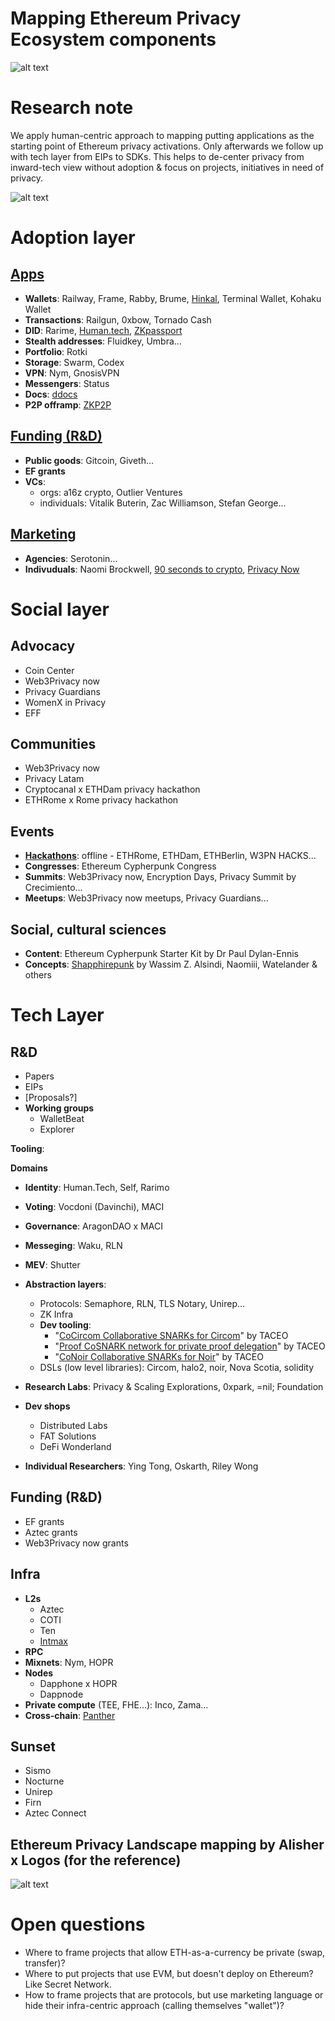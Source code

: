 # Mapping Ethereum Privacy Ecosystem components

![alt text](https://github.com/web3privacy/research/blob/main/initiatives/ethereum-privacy-ecosystem/assets/img/ethereum-privacy-ecosystem-mapping.png)

# Research note

We apply human-centric approach to mapping putting applications as the starting point of Ethereum privacy activations. Only afterwards we follow up with tech layer from EIPs to SDKs. This helps to de-center privacy from inward-tech view without adoption & focus on projects, initiatives in need of privacy.

![alt text](https://github.com/web3privacy/research/blob/main/initiatives/ethereum-privacy-ecosystem/notes/Ethereum%20Privacy%20Ecosystem%20layering.png)

# Adoption layer

## [Apps](https://github.com/web3privacy/research/blob/main/initiatives/ethereum-privacy-ecosystem/resources/Applications/data/applications.md)

- **Wallets**: Railway, Frame, Rabby, Brume, [Hinkal](https://hinkal.pro), Terminal Wallet, Kohaku Wallet
- **Transactions**: Railgun, 0xbow, Tornado Cash
- **DID**: Rarime, [Human.tech](http://human.tech), [ZKpassport](https://zkpassport.id)
- **Stealth addresses**: Fluidkey, Umbra…
- **Portfolio**: Rotki
- **Storage**: Swarm, Codex
- **VPN**: Nym, GnosisVPN
- **Messengers**: Status
- **Docs**: [ddocs](http://ddocs.new)
- **P2P offramp**: [ZKP2P](https://www.zkp2p.xyz)

## [Funding (R&D)](https://github.com/web3privacy/research/blob/main/initiatives/ethereum-privacy-ecosystem/resources/funding/data/funding.md)

- **Public goods**: Gitcoin, Giveth...
- **EF grants**
- **VCs**:
  - orgs: a16z crypto, Outlier Ventures
  - individuals: Vitalik Buterin, Zac Williamson, Stefan George...

## [Marketing](https://github.com/web3privacy/research/blob/main/initiatives/ethereum-privacy-ecosystem/resources/marketing/data/marketing.md)

- **Agencies**: Serotonin...
- **Indivuduals**: Naomi Brockwell, [90 seconds to crypto](https://www.youtube.com/@90secondscrypto), [Privacy Now](https://www.youtube.com/@PrivacyNowWeb3)

# Social layer

## Advocacy

- Coin Center
- Web3Privacy now
- Privacy Guardians
- WomenX in Privacy
- EFF

## Communities

- Web3Privacy now
- Privacy Latam
- Cryptocanal x ETHDam privacy hackathon
- ETHRome x Rome privacy hackathon

## Events

- **[Hackathons](https://github.com/web3privacy/research/tree/main/initiatives/ethereum-privacy-ecosystem/resources/hackathons)**: offline - ETHRome, ETHDam, ETHBerlin, W3PN HACKS...
- **Congresses**: Ethereum Cypherpunk Congress
- **Summits**: Web3Privacy now, Encryption Days, Privacy Summit by Crecimiento...
- **Meetups**: Web3Privacy now meetups, Privacy Guardians...

## Social, cultural sciences

- **Content**: Ethereum Cypherpunk Starter Kit by Dr Paul Dylan-Ennis
- **Concepts**: [Shapphirepunk](https://sapphirepunk.com) by Wassim Z. Alsindi, Naomiii, Watelander & others

# Tech Layer

## R&D

- Papers
- EIPs
- [Proposals?]
- **Working groups**
  - WalletBeat
  - Explorer

**Tooling**:

**Domains**
- **Identity**: Human.Tech, Self, Rarimo
- **Voting**: Vocdoni (Davinchi), MACI
- **Governance**: AragonDAO x MACI
- **Messeging**: Waku, RLN
- **MEV**: Shutter

- **Abstraction layers**:
  - Protocols: Semaphore, RLN, TLS Notary, Unirep...
  - ZK Infra
  - **Dev tooling**:
    - "[CoCircom Collaborative SNARKs for Circom](https://docs.taceo.io/docs/co-circom/)" by TACEO
    - "[Proof CoSNARK network for private proof delegation](https://core.taceo.io/articles/taceo-proof-prod/)" by TACEO
    - "[CoNoir Collaborative SNARKs for Noir](https://docs.taceo.io/docs/co-noir/)" by TACEO
  - DSLs (low level libraries): Circom, halo2, noir, Nova Scotia, solidity

- **Research Labs**: Privacy & Scaling Explorations, 0xpark, =nil; Foundation

- **Dev shops**
  - Distributed Labs
  - FAT Solutions
  - DeFi Wonderland

- **Individual Researchers**: Ying Tong, Oskarth, Riley Wong

## Funding (R&D)

- EF grants
- Aztec grants
- Web3Privacy now grants

## Infra

- **L2s**
  - Aztec
  - COTI
  - Ten
  - [Intmax](https://intmax.io)
- **RPC**
- **Mixnets**: Nym, HOPR
- **Nodes**
  - Dapphone x HOPR
  - Dappnode
- **Private compute** (TEE, FHE...): Inco, Zama...
- **Cross-chain**: [Panther](https://docs.pantherprotocol.io/docs/)

## Sunset

- Sismo
- Nocturne
- Unirep
- Firn
- Aztec Connect

## Ethereum Privacy Landscape mapping by Alisher x Logos (for the reference)

![alt text](https://github.com/web3privacy/research/blob/main/initiatives/ethereum-privacy-ecosystem/notes/Ethereum%20Privacy%20Ecosystem%20layout%20by%20Alisher%20x%20Logos.png)

# Open questions

- Where to frame projects that allow ETH-as-a-currency be private (swap, transfer)?
- Where to put projects that use EVM, but doesn't deploy on Ethereum? Like Secret Network.
- How to frame projects that are protocols, but use marketing language or hide their infra-centric approach (calling themselves "wallet")?
